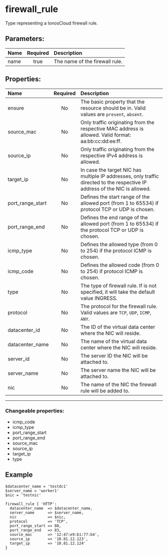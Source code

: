 # firewall_rule

Type representing a IonosCloud firewall rule.

## Parameters:

| Name | Required | Description |
| :--- | :-: | :--- |
| name | true | The name of the firewall rule.   |

## Properties:

| Name | Required | Description |
| :--- | :-: | :--- |
| ensure | No | The basic property that the resource should be in.  Valid values are `present`, `absent`.  |
| source_mac | No | Only traffic originating from the respective MAC address is allowed. Valid format: aa:bb:cc:dd:ee:ff.   |
| source_ip | No | Only traffic originating from the respective IPv4 address is allowed.   |
| target_ip | No | In case the target NIC has multiple IP addresses, only traffic directed to the respective IP address of the NIC is allowed.   |
| port_range_start | No | Defines the start range of the allowed port (from 1 to 65534) if protocol TCP or UDP is chosen.   |
| port_range_end | No | Defines the end range of the allowed port (from 1 to 65534) if the protocol TCP or UDP is chosen.   |
| icmp_type | No | Defines the allowed type (from 0 to 254) if the protocol ICMP is chosen.   |
| icmp_code | No | Defines the allowed code (from 0 to 254) if protocol ICMP is chosen.   |
| type | No | The type of firewall rule. If is not specified, it will take the default value INGRESS.   |
| protocol | No | The protocol for the firewall rule.  Valid values are `TCP`, `UDP`, `ICMP`, `ANY`.  |
| datacenter_id | No | The ID of the virtual data center where the NIC will reside.   |
| datacenter_name | No | The name of the virtual data center where the NIC will reside.   |
| server_id | No | The server ID the NIC will be attached to.   |
| server_name | No | The server name the NIC will be attached to.   |
| nic | No | The name of the NIC the firewall rule will be added to.   |
***


### Changeable properties:

* icmp_code
* icmp_type
* port_range_start
* port_range_end
* source_mac
* source_ip
* target_ip
* type


## Example

```text
$datacenter_name = 'testdc1'
$server_name = 'worker1'
$nic = 'testnic'

firewall_rule { 'HTTP':
  datacenter_name  => $datacenter_name,
  server_name      => $server_name,
  nic              => $nic,
  protocol         => 'TCP',
  port_range_start => 80,
  port_range_end   => 83,
  source_mac       => '12:47:e9:b1:77:b4',
  source_ip        => '10.81.12.123',
  target_ip        => '10.81.12.124'
}

```

